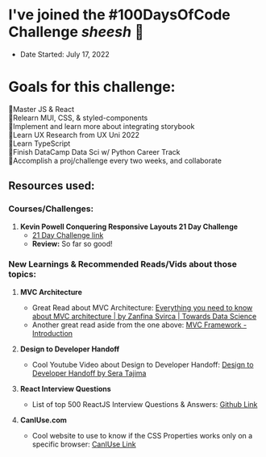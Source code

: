 # I've joined the #100DaysOfCode Challenge *sheesh* 💪
- Date Started: July 17, 2022

# Goals for this challenge:
📌Master JS & React <br/>
📌Relearn MUI, CSS, & styled-components <br/>
📌Implement and learn more about integrating storybook <br/>
📌Learn UX Research from UX Uni 2022 <br/>
📌Learn TypeScript <br/>
📌Finish DataCamp Data Sci w/ Python Career Track <br/>
📌Accomplish a proj/challenge every two weeks, and collaborate <br/>


## Resources used:
### Courses/Challenges:
1. **Kevin Powell Conquering Responsive Layouts 21 Day Challenge**
    - [21 Day Challenge link](https://courses.kevinpowell.co/conquering-responsive-layouts/)
    - **Review:** So far so good!


### New Learnings & Recommended Reads/Vids about those topics:
1. **MVC Architecture**
    -  Great Read about MVC Architecture: [Everything you need to know about MVC architecture | by Zanfina Svirca | Towards Data Science](https://towardsdatascience.com/everything-you-need-to-know-about-mvc-architecture-3c827930b4c1)
    - Another great read aside from the one above: [MVC Framework - Introduction](https://www.tutorialspoint.com/mvc_framework/mvc_framework_introduction.htm#:~:text=The%20Model%2DView%2DController%20,development%20aspects%20of%20an%20application.)

2. **Design to Developer Handoff**
   - Cool Youtube Video about Design to Developer Handoff: [Design to Developer Handoff by Sera Tajima](https://www.youtube.com/watch?v=xm2i9ITwikw&t=2s&ab_channel=TheCraftwithSeraTajima)

3. **React Interview Questions**
    - List of top 500 ReactJS Interview Questions & Answers: [Github Link](https://github.com/sudheerj/reactjs-interview-questions)

4. **CanIUse.com**
    - Cool website to use to know if the CSS Properties works only on a specific browser: [CanIUse Link](https://caniuse.com/)